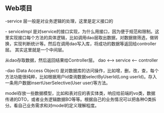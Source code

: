 ## Web项目

-service 层一般是对业务逻辑的处理，这里是定义接口的

\- serviceImpl 是对service的接口实现，为什么用接口，因为便于规范和限制。这里实现接口每个方法的具体逻辑，比如调用dao层取出数据，对数据做筛选，做转换，实现判断统计等。然后在调用dao写入库，将成功的数据等返回给controller层。 其实这里就是一个中间层。

从dao存取数据，然后返回结果给Controller层。 dao <--> service <-- controller

-dao (Data Access Object) 是对数据库的访问操作，比如增，删，改，查，每个方法功能很纯粹，比如根据用户id查询数据selectByUserId(Long userId)。存入一条用户数据insertUserSelective(User user)等方法。

model存放一些数据模型，比如和表对应的表实体类，响应给前端的vo类，数据传递的DTO，或者业务逻辑数据BO等等。根据自己的业务情况可以把各种O类拆分。看自己业务需求和对model的定义理解程度。